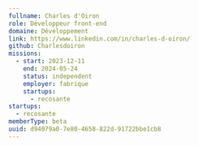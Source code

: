 ```yaml
---
fullname: Charles d'Oiron
role: Développeur front-end
domaine: Développement
link: https://www.linkedin.com/in/charles-d-oiron/
github: Charlesdoiron
missions:
  - start: 2023-12-11
    end: 2024-05-24
    status: independent
    employer: fabrique
    startups:
      - recosante
startups:
  - recosante
memberType: beta
uuid: d94079a0-7e80-4658-822d-91722bbe1cb8
---
```

